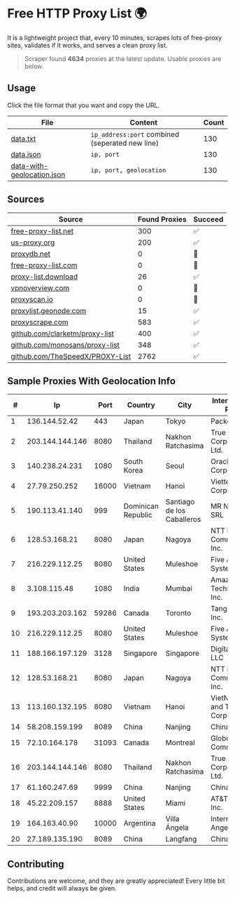
# Free HTTP Proxy List 🌍

It is a lightweight project that, every 10 minutes, scrapes lots of free-proxy sites, validates if it works, and serves a clean proxy list.


> Scraper found **4634** proxies at the latest update. Usable proxies are below.

## Usage

Click the file format that you want and copy the URL.


|File|Content|Count|
|----|-------|-----|
|[data.txt](https://raw.githubusercontent.com/themiralay/Proxy-List-World/master/data.txt)|`ip_address:port` combined (seperated new line)|130|
|[data.json](https://raw.githubusercontent.com/themiralay/Proxy-List-World/master/data.json)|`ip, port`|130|
|[data-with-geolocation.json](https://raw.githubusercontent.com/themiralay/Proxy-List-World/master/data-with-geolocation.json)|`ip, port, geolocation`|130|

## Sources

|Source|Found Proxies|Succeed|
|------|-------------|-------|
|[free-proxy-list.net](https://free-proxy-list.net)|300|✅|
|[us-proxy.org](https://www.us-proxy.org)|200|✅|
|[proxydb.net](http://proxydb.net)|0|🚫|
|[free-proxy-list.com](https://free-proxy-list.com/?page=&port=&type%5B%5D=http&type%5B%5D=https&up_time=0&search=Search)|0|🚫|
|[proxy-list.download](https://www.proxy-list.download/HTTP)|26|✅|
|[vpnoverview.com](https://vpnoverview.com/privacy/anonymous-browsing/free-proxy-servers)|0|🚫|
|[proxyscan.io](https://www.proxyscan.io)|0|🚫|
|[proxylist.geonode.com](https://proxylist.geonode.com/api/proxy-list?limit=300&page=1&sort_by=lastChecked&sort_type=desc&protocols=http,https)|15|✅|
|[proxyscrape.com](https://api.proxyscrape.com/v2/?request=displayproxies&protocol=http&timeout=10000&country=all&ssl=all&anonymity=all)|583|✅|
|[github.com/clarketm/proxy-list](https://raw.githubusercontent.com/clarketm/proxy-list/master/proxy-list-raw.txt)|400|✅|
|[github.com/monosans/proxy-list](https://raw.githubusercontent.com/monosans/proxy-list/main/proxies/http.txt)|348|✅|
|[github.com/TheSpeedX/PROXY-List](https://raw.githubusercontent.com/TheSpeedX/PROXY-List/master/http.txt)|2762|✅|


## Sample Proxies With Geolocation Info

|#|Ip|Port|Country|City|Internet Service Provider|
|-|--|----|-------|----|-------------------------|
|1|136.144.52.42|443|Japan|Tokyo|Packet Host, Inc.|
|2|203.144.144.146|8080|Thailand|Nakhon Ratchasima|True Internet Corporation CO. Ltd.|
|3|140.238.24.231|1080|South Korea|Seoul|Oracle Corporation|
|4|27.79.250.252|16000|Vietnam|Hanoi|Viettel Corporation|
|5|190.113.41.140|999|Dominican Republic|Santiago de los Caballeros|MR Networking, SRL|
|6|128.53.168.21|8080|Japan|Nagoya|NTT PC Communications, Inc.|
|7|216.229.112.25|8080|United States|Muleshoe|Five Area Systems, LLC|
|8|3.108.115.48|1080|India|Mumbai|Amazon Technologies Inc.|
|9|193.203.203.162|59286|Canada|Toronto|Tangram Canada Inc.|
|10|216.229.112.25|8080|United States|Muleshoe|Five Area Systems, LLC|
|11|188.166.197.129|3128|Singapore|Singapore|DigitalOcean, LLC|
|12|128.53.168.21|8080|Japan|Nagoya|NTT PC Communications, Inc.|
|13|113.160.132.195|8080|Vietnam|Hanoi|VietNam Post and Telecom Corporation|
|14|58.208.159.199|8089|China|Nanjing|China Telecom|
|15|72.10.164.178|31093|Canada|Montreal|GloboTech Communications|
|16|203.144.144.146|8080|Thailand|Nakhon Ratchasima|True Internet Corporation CO. Ltd.|
|17|61.160.247.69|9999|China|Nanjing|China Telecom|
|18|45.22.209.157|8888|United States|Miami|AT&T Services, Inc.|
|19|164.163.40.90|10000|Argentina|Villa Ángela|Interret Villa Angela SRL|
|20|27.189.135.190|8089|China|Langfang|Chinanet|



## Contributing

Contributions are welcome, and they are greatly appreciated! Every
little bit helps, and credit will always be given.

